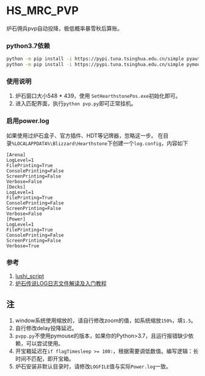 # HS_MRC_PVP
炉石佣兵pvp自动投降，极低概率暴雪秋后算账。

### python3.7依赖
```bash
python -m pip install -i https://pypi.tuna.tsinghua.edu.cn/simple pyautogui Pillow
python -m pip install -i https://pypi.tuna.tsinghua.edu.cn/simple pymouse PyUserinput pypiwin32
```

### 使用说明
1. 炉石窗口大小548 * 439，使用 `SetHearthstonePos.exe`初始化即可。
2. 进入匹配界面，执行`python pvp.py`即可正常挂机。

### 启用power.log
  如果使用过炉石盒子、官方插件、HDT等记牌器，忽略这一步。
  在目录`%LOCALAPPDATA%\Blizzard\Hearthstone`下创建一个`log.config`，内容如下
```config
[Arena]
LogLevel=1
FilePrinting=True
ConsolePrinting=False
ScreenPrinting=False
Verbose=False
[Decks]
LogLevel=1
FilePrinting=True
ConsolePrinting=False
ScreenPrinting=False
Verbose=False
[Power]
LogLevel=1
FilePrinting=True
ConsolePrinting=False
ScreenPrinting=False
Verbose=True
```

### 参考
1. [lushi_script](https://github.com/zhoubin-me/lushi_script)
2. [炉石传说LOG日志文件解读及入门教程](https://nga.178.com/read.php?tid=11838545)

## 注
1. window系统使用缩放的，请自行修改zoom的值，如系统缩放`150%`，填`1.5`。
2. 自行修改delay投降延迟。
3. `pvpp.py`不使用pymouse的版本，如果你的Python>3.7，且运行报错缺少依赖，可以尝试使用。
4. 开宝箱延迟在`if flagTimesleep >= 100:`，根据需要调低数值。编写逻辑：长时间不匹配，即开宝箱。
5. 炉石安装非默认目录时，请修改`LOGFILE`值与实际`Power.log`一致。

